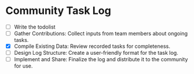 

# Community Task Log

- [ ] Write the todolist
- [ ] Gather Contributions: Collect inputs from team members about ongoing tasks.
- [x] Compile Existing Data: Review recorded tasks for completeness.
- [ ] Design Log Structure: Create a user-friendly format for the task log.
- [ ] Implement and Share: Finalize the log and distribute it to the community for use.